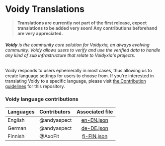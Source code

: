 # Voidy Translations

> **Translations are currently not part of the first release, expect translations to be added very soon! Any contributions beforehand are very appreciated.**

###### **Voidy** is the community core solution for Voidyxia, an always evolving community. Voidy allows users to verify and use the verified data to handle any kind of sub infrastructure that relate to Voidyxia's projects.

Voidy responds to users ephemerally in most cases, thus allowing us to create language settings for users to choose from. If you're interested in translating Voidy to a specific language, please visit [the Contribution guidelines](docs/contributing.md) for this repository.

### Voidy language contributions

| Languages      |  Contributors |          Associated file        | 
| :---           |  :---         |              :-----:            |
| English        |  @andyaspect  |   [en-EN.json](lang/en-EN.json) |
| German         |  @andyaspect  |   [de-DE.json](lang/de-DE.json) |
| Finnish        |  @AxoFit      | [fi-FIN.json](lang/fi-FIN.json) |
